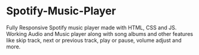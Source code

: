 # Spotify-Music-Player
Fully Responsive Spotify music player made with HTML, CSS and JS. Working Audio and Music player along with song albums and other features like skip track, next or previous track, play or pause, volume adjust and more.
